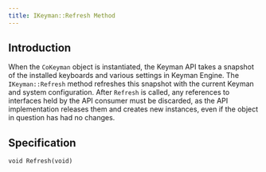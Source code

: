 ```yaml
---
title: IKeyman::Refresh Method
---
```


## Introduction

When the `CoKeyman` object is instantiated, the Keyman API takes a
snapshot of the installed keyboards and various settings in Keyman
Engine. The `IKeyman::Refresh` method refreshes this snapshot with the
current Keyman and system configuration. After `Refresh` is called, any
references to interfaces held by the API consumer must be discarded, as
the API implementation releases them and creates new instances, even if
the object in question has had no changes.

## Specification

``` clike
void Refresh(void)
```
